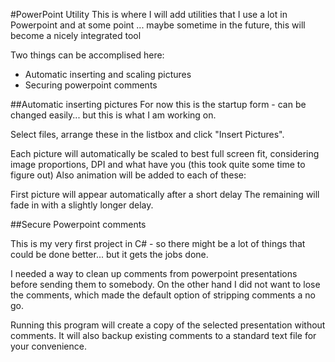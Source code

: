 #PowerPoint Utility
This is where I will add utilities that I use a lot in Powerpoint and at some point ... maybe sometime in the future, this will become a nicely 
integrated tool

Two things can be accomplised here:
- Automatic inserting and scaling pictures 
- Securing powerpoint comments

##Automatic inserting pictures
For now this is the startup form - can be changed easily... but this is what I am working on.

Select files, arrange these in the listbox and click "Insert Pictures".

Each picture will automatically be scaled to best full screen fit, considering image proportions, DPI and what have you (this took quite some time to figure out)
Also animation will be added to each of these:

First picture will appear automatically after a short delay
The remaining will fade in with a slightly longer delay.


##Secure Powerpoint comments

This is my very first project in C# - so there might be a lot of things that could be done better... but it gets the jobs done.

I needed a way to clean up comments from powerpoint presentations before sending them to somebody. On the other hand I did not want to lose the comments, which made the default option of stripping comments a no go.

Running this program will create a copy of the selected presentation without comments. It will also backup existing comments to a standard text file for your convenience.